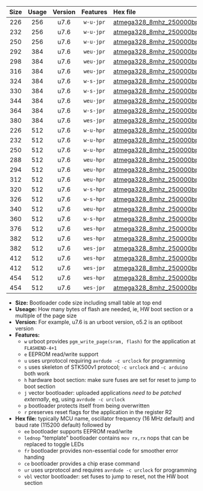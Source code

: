 |Size|Usage|Version|Features|Hex file|
|:-:|:-:|:-:|:-:|:--|
|226|256|u7.6|`w-u-jpr`|[atmega328_8mhz_250000bps_ur_vbl.hex](https://raw.githubusercontent.com/stefanrueger/urboot/main//atmega328_8mhz_250000bps_ur_vbl.hex)|
|232|256|u7.6|`w-u-jpr`|[atmega328_8mhz_250000bps_lednop_ur_vbl.hex](https://raw.githubusercontent.com/stefanrueger/urboot/main//atmega328_8mhz_250000bps_lednop_ur_vbl.hex)|
|250|256|u7.6|`w-u-jpr`|[atmega328_8mhz_250000bps_lednop_fr_ur_vbl.hex](https://raw.githubusercontent.com/stefanrueger/urboot/main//atmega328_8mhz_250000bps_lednop_fr_ur_vbl.hex)|
|292|384|u7.6|`weu-jpr`|[atmega328_8mhz_250000bps_ee_ur_vbl.hex](https://raw.githubusercontent.com/stefanrueger/urboot/main//atmega328_8mhz_250000bps_ee_ur_vbl.hex)|
|298|384|u7.6|`weu-jpr`|[atmega328_8mhz_250000bps_ee_lednop_ur_vbl.hex](https://raw.githubusercontent.com/stefanrueger/urboot/main//atmega328_8mhz_250000bps_ee_lednop_ur_vbl.hex)|
|316|384|u7.6|`weu-jpr`|[atmega328_8mhz_250000bps_ee_lednop_fr_ur_vbl.hex](https://raw.githubusercontent.com/stefanrueger/urboot/main//atmega328_8mhz_250000bps_ee_lednop_fr_ur_vbl.hex)|
|324|384|u7.6|`w-s-jpr`|[atmega328_8mhz_250000bps_vbl.hex](https://raw.githubusercontent.com/stefanrueger/urboot/main//atmega328_8mhz_250000bps_vbl.hex)|
|330|384|u7.6|`w-s-jpr`|[atmega328_8mhz_250000bps_lednop_vbl.hex](https://raw.githubusercontent.com/stefanrueger/urboot/main//atmega328_8mhz_250000bps_lednop_vbl.hex)|
|344|384|u7.6|`weu-jpr`|[atmega328_8mhz_250000bps_ee_lednop_fr_ce_ur_vbl.hex](https://raw.githubusercontent.com/stefanrueger/urboot/main//atmega328_8mhz_250000bps_ee_lednop_fr_ce_ur_vbl.hex)|
|364|384|u7.6|`w-s-jpr`|[atmega328_8mhz_250000bps_lednop_fr_vbl.hex](https://raw.githubusercontent.com/stefanrueger/urboot/main//atmega328_8mhz_250000bps_lednop_fr_vbl.hex)|
|380|384|u7.6|`wes-jpr`|[atmega328_8mhz_250000bps_ee_vbl.hex](https://raw.githubusercontent.com/stefanrueger/urboot/main//atmega328_8mhz_250000bps_ee_vbl.hex)|
|226|512|u7.6|`w-u-hpr`|[atmega328_8mhz_250000bps_ur.hex](https://raw.githubusercontent.com/stefanrueger/urboot/main//atmega328_8mhz_250000bps_ur.hex)|
|232|512|u7.6|`w-u-hpr`|[atmega328_8mhz_250000bps_lednop_ur.hex](https://raw.githubusercontent.com/stefanrueger/urboot/main//atmega328_8mhz_250000bps_lednop_ur.hex)|
|250|512|u7.6|`w-u-hpr`|[atmega328_8mhz_250000bps_lednop_fr_ur.hex](https://raw.githubusercontent.com/stefanrueger/urboot/main//atmega328_8mhz_250000bps_lednop_fr_ur.hex)|
|288|512|u7.6|`weu-hpr`|[atmega328_8mhz_250000bps_ee_ur.hex](https://raw.githubusercontent.com/stefanrueger/urboot/main//atmega328_8mhz_250000bps_ee_ur.hex)|
|294|512|u7.6|`weu-hpr`|[atmega328_8mhz_250000bps_ee_lednop_ur.hex](https://raw.githubusercontent.com/stefanrueger/urboot/main//atmega328_8mhz_250000bps_ee_lednop_ur.hex)|
|312|512|u7.6|`weu-hpr`|[atmega328_8mhz_250000bps_ee_lednop_fr_ur.hex](https://raw.githubusercontent.com/stefanrueger/urboot/main//atmega328_8mhz_250000bps_ee_lednop_fr_ur.hex)|
|320|512|u7.6|`w-s-hpr`|[atmega328_8mhz_250000bps.hex](https://raw.githubusercontent.com/stefanrueger/urboot/main//atmega328_8mhz_250000bps.hex)|
|326|512|u7.6|`w-s-hpr`|[atmega328_8mhz_250000bps_lednop.hex](https://raw.githubusercontent.com/stefanrueger/urboot/main//atmega328_8mhz_250000bps_lednop.hex)|
|340|512|u7.6|`weu-hpr`|[atmega328_8mhz_250000bps_ee_lednop_fr_ce_ur.hex](https://raw.githubusercontent.com/stefanrueger/urboot/main//atmega328_8mhz_250000bps_ee_lednop_fr_ce_ur.hex)|
|360|512|u7.6|`w-s-hpr`|[atmega328_8mhz_250000bps_lednop_fr.hex](https://raw.githubusercontent.com/stefanrueger/urboot/main//atmega328_8mhz_250000bps_lednop_fr.hex)|
|376|512|u7.6|`wes-hpr`|[atmega328_8mhz_250000bps_ee.hex](https://raw.githubusercontent.com/stefanrueger/urboot/main//atmega328_8mhz_250000bps_ee.hex)|
|382|512|u7.6|`wes-hpr`|[atmega328_8mhz_250000bps_ee_lednop.hex](https://raw.githubusercontent.com/stefanrueger/urboot/main//atmega328_8mhz_250000bps_ee_lednop.hex)|
|382|512|u7.6|`wes-jpr`|[atmega328_8mhz_250000bps_ee_lednop_vbl.hex](https://raw.githubusercontent.com/stefanrueger/urboot/main//atmega328_8mhz_250000bps_ee_lednop_vbl.hex)|
|412|512|u7.6|`wes-hpr`|[atmega328_8mhz_250000bps_ee_lednop_fr.hex](https://raw.githubusercontent.com/stefanrueger/urboot/main//atmega328_8mhz_250000bps_ee_lednop_fr.hex)|
|412|512|u7.6|`wes-jpr`|[atmega328_8mhz_250000bps_ee_lednop_fr_vbl.hex](https://raw.githubusercontent.com/stefanrueger/urboot/main//atmega328_8mhz_250000bps_ee_lednop_fr_vbl.hex)|
|454|512|u7.6|`wes-hpr`|[atmega328_8mhz_250000bps_ee_lednop_fr_ce.hex](https://raw.githubusercontent.com/stefanrueger/urboot/main//atmega328_8mhz_250000bps_ee_lednop_fr_ce.hex)|
|454|512|u7.6|`wes-jpr`|[atmega328_8mhz_250000bps_ee_lednop_fr_ce_vbl.hex](https://raw.githubusercontent.com/stefanrueger/urboot/main//atmega328_8mhz_250000bps_ee_lednop_fr_ce_vbl.hex)|

- **Size:** Bootloader code size including small table at top end
- **Useage:** How many bytes of flash are needed, ie, HW boot section or a multiple of the page size
- **Version:** For example, u7.6 is an urboot version, o5.2 is an optiboot version
- **Features:**
  + `w` urboot provides `pgm_write_page(sram, flash)` for the application at `FLASHEND-4+1`
  + `e` EEPROM read/write support
  + `u` uses urprotocol requiring `avrdude -c urclock` for programming
  + `s` uses skeleton of STK500v1 protocol; `-c urclock` and `-c arduino` both work
  + `h` hardware boot section: make sure fuses are set for reset to jump to boot section
  + `j` vector bootloader: uploaded applications *need to be patched externally*, eg, using `avrdude -c urclock`
  + `p` bootloader protects itself from being overwritten
  + `r` preserves reset flags for the application in the register R2
- **Hex file:** typically MCU name, oscillator frequency (16 MHz default) and baud rate (115200 default) followed by
  + `ee` bootloader supports EEPROM read/write
  + `lednop` "template" bootloader contains `mov rx,rx` nops that can be replaced to toggle LEDs
  + `fr` bootloader provides non-essential code for smoother error handing
  + `ce` bootloader provides a chip erase command
  + `ur` uses urprotocol and requires `avrdude -c urclock` for programming
  + `vbl` vector bootloader: set fuses to jump to reset, not the HW boot section
